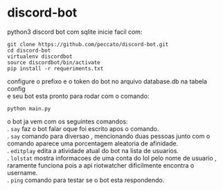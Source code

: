 # discord-bot
python3  discord bot com sqlite inicie facil com:
```
git clone https://github.com/peccato/discord-bot.git
cd discord-bot
virtualenv discordbot
source discordbot/bin/activate
pip install -r requeriments.txt
```
configure o prefixo e o token do bot no arquivo database.db na tabela config
<br />
e seu bot esta pronto para rodar com o comando:
```
python main.py
```

o bot ja vem com os seguintes comandos:<br/>
. `say`  faz o bot falar oque foi escrito apos o comando.
<br/>
. `say` comando para diversao , mencionando duas pessoas junto com o comando aparece uma porcentagem aleatoria de afinidade.
<br/>
. `editplay` edita a atividade atual do bot na lista de usuarios.
<br/>
. `lolstat` mostra informacoes de uma conta do lol pelo nome de usuario , raramente funciona pois a api riotwatcher dificilmente encontra o username.
<br/>
. `ping` comando para testar se o bot esta respondendo.